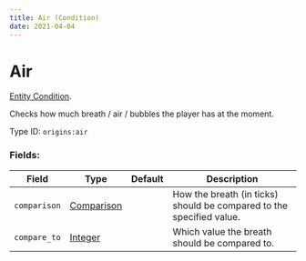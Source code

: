 ```yaml
---
title: Air (Condition)
date: 2021-04-04
---
```

# Air

[Entity Condition](../entity_conditions.md).

Checks how much breath / air / bubbles the player has at the moment.

Type ID: `origins:air`

### Fields:

Field  | Type | Default | Description
-------|------|---------|-------------
`comparison` | [Comparison](../data_types/comparison.md) | |  How the breath (in ticks) should be compared to the specified value.
`compare_to` | [Integer](../data_types/integer.md) | | Which value the breath should be compared to.
